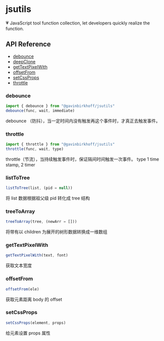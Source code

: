 # jsutils

💗 JavaScript tool function collection, let developers quickly realize the function.

## API Reference

- [debounce](#debounce)
- [deepClone](#deepClone)
- [getTextPixelWith](#getTextPixelWith)
- [offsetFrom](#offsetFrom)
- [setCssProps](#setCssProps)
- [throttle](#throttle)

### debounce

```js
import { debounce } from "@gavinbirkhoff/jsutils"
debounce(func, wait, immediate)
```

debounce （防抖），当一定时间内没有触发再这个事件时，才真正去触发事件。

### throttle

```js
import { throttle } from "@gavinbirkhoff/jsutils"
throttle(func, wait, type)
```

throttle（节流），当持续触发事件时，保证隔间时间触发一次事件。
type 1 time stamp, 2 timer

### listToTree

```js
listToTree(list, (pid = null))
```

将 list 数据根据祖父级 pid 转化成 tree 结构

### treeToArray

```js
treeToArray(tree, (newArr = []))
```

将带有以 children 为展开的树形数据转换成一维数组

### getTextPixelWith

```js
getTextPixelWith(text, font)
```

获取文本宽度

### offsetFrom

```js
offsetFrom(ele)
```

获取元素距离 body 的 offset

### setCssProps

```js
setCssProps(element, props)
```

给元素设置 props 属性
